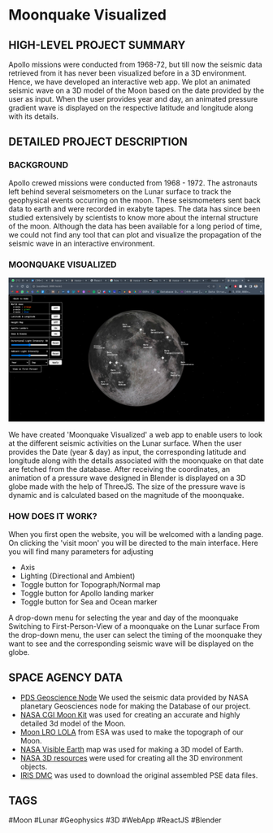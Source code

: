 # Moonquake Visualized

## HIGH-LEVEL PROJECT SUMMARY

Apollo missions were conducted from 1968-72, but till now the seismic data retrieved from it has never been visualized before in a 3D environment. Hence, we have developed an interactive web app. We plot an animated seismic wave on a 3D model of the Moon based on the date provided by the user as input. When the user provides year and day, an animated pressure gradient wave is displayed on the respective latitude and longitude along with its details.

## DETAILED PROJECT DESCRIPTION

### BACKGROUND

Apollo crewed missions were conducted from 1968 - 1972. The astronauts left behind several seismometers on the Lunar surface to track the geophysical events occurring on the moon. These seismometers sent back data to earth and were recorded in exabyte tapes. The data has since been studied extensively by scientists to know more about the internal structure of the moon. Although the data has been available for a long period of time, we could not find any tool that can plot and visualize the propagation of the seismic wave in an interactive environment.

### MOONQUAKE VISUALIZED

![](/client/src/assets/readme.png)

We have created 'Moonquake Visualized' a web app to enable users to look at the different seismic activities on the Lunar surface. When the user provides the Date (year & day) as input, the corresponding latitude and longitude along with the details associated with the moonquake on that date are fetched from the database. After receiving the coordinates, an animation of a pressure wave designed in Blender is displayed on a 3D globe made with the help of ThreeJS. The size of the pressure wave is dynamic and is calculated based on the magnitude of the moonquake.

### HOW DOES IT WORK?

When you first open the website, you will be welcomed with a landing page. On clicking the 'visit moon' you will be directed to the main interface. Here you will find many parameters for adjusting

- Axis
- Lighting (Directional and Ambient)
- Toggle button for Topograph/Normal map
- Toggle button for Apollo landing marker
- Toggle button for Sea and Ocean marker

A drop-down menu for selecting the year and day of the moonquake
Switching to First-Person-View of a moonquake on the Lunar surface
From the drop-down menu, the user can select the timing of the moonquake they want to see and the corresponding seismic wave will be displayed on the globe.

## SPACE AGENCY DATA

- [PDS Geoscience Node](https://pds-geosciences.wustl.edu/lunar/urn-nasa-pds-apollo_seismic_event_catalog/) We used the seismic data provided by NASA planetary Geosciences node for making the Database of our project.
- [NASA CGI Moon Kit](https://svs.gsfc.nasa.gov/cgi-bin/details.cgi?aid=4720) was used for creating an accurate and highly detailed 3d model of the Moon.
- [Moon LRO LOLA](https://astrogeology.usgs.gov/search/map/Moon/LMMP/LOLA-derived/Lunar_LRO_LOLA_ClrShade_Global_128ppd_v04) from ESA was used to make the topograph of our Moon.
- [NASA Visible Earth](https://astrogeology.usgs.gov/search/map/Moon/LMMP/LOLA-derived/Lunar_LRO_LOLA_ClrShade_Global_128ppd_v04) map was used for making a 3D model of Earth.
- [NASA 3D resources](https://nasa3d.arc.nasa.gov/models) were used for creating all the 3D environment objects.
- [IRIS DMC](http://ds.iris.edu/ds/nodes/dmc/forms/assembled-data/?dataset_report_number=90-003) was used to download the original assembled PSE data files.

## TAGS

#Moon #Lunar #Geophysics #3D #WebApp #ReactJS #Blender
